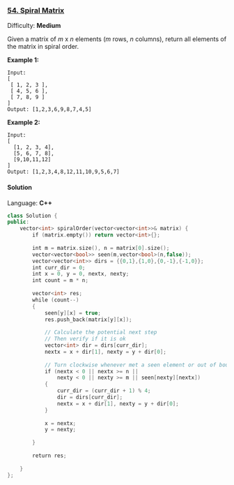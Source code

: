 ### [54\. Spiral Matrix](https://leetcode.com/problems/spiral-matrix/)

Difficulty: **Medium**


Given a matrix of _m_ x _n_ elements (_m_ rows, _n_ columns), return all elements of the matrix in spiral order.

**Example 1:**

```
Input:
[
 [ 1, 2, 3 ],
 [ 4, 5, 6 ],
 [ 7, 8, 9 ]
]
Output: [1,2,3,6,9,8,7,4,5]
```

**Example 2:**

```
Input:
[
  [1, 2, 3, 4],
  [5, 6, 7, 8],
  [9,10,11,12]
]
Output: [1,2,3,4,8,12,11,10,9,5,6,7]
```


#### Solution

Language: **C++**

```c++
class Solution {
public:
    vector<int> spiralOrder(vector<vector<int>>& matrix) {
        if (matrix.empty()) return vector<int>{};
        
        int m = matrix.size(), n = matrix[0].size();
        vector<vector<bool>> seen(m,vector<bool>(n,false));
        vector<vector<int>> dirs = {{0,1},{1,0},{0,-1},{-1,0}};
        int curr_dir = 0;
        int x = 0, y = 0, nextx, nexty;
        int count = m * n;
        
        vector<int> res;
        while (count--)
        {  
            seen[y][x] = true;
            res.push_back(matrix[y][x]);
            
            // Calculate the potential next step
            // Then verify if it is ok
            vector<int> dir = dirs[curr_dir];
            nextx = x + dir[1], nexty = y + dir[0];
            
            // Turn clockwise whenever met a seen element or out of bound
            if (nextx < 0 || nextx >= n ||
                nexty < 0 || nexty >= m || seen[nexty][nextx])
            {
                curr_dir = (curr_dir + 1) % 4;
                dir = dirs[curr_dir];
                nextx = x + dir[1], nexty = y + dir[0];
            }
            
            x = nextx;
            y = nexty;
            
        }
        
        return res;
        
    }
};
```
